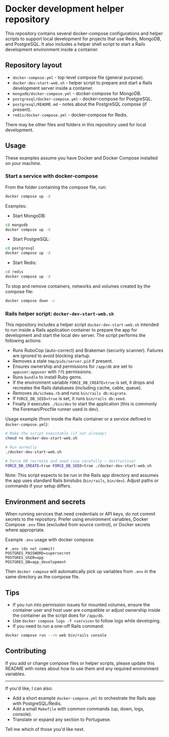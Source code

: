 # Docker development helper repository

This repository contains several docker-compose configurations and helper scripts to support local development for projects that use Redis, MongoDB, and PostgreSQL. It also includes a helper shell script to start a Rails development environment inside a container.

## Repository layout

- `docker-compose.yml` - top-level compose file (general purpose).
- `docker-dev-start-web.sh` - helper script to prepare and start a Rails development server inside a container.
- `mongodb/docker-compose.yml` - docker-compose for MongoDB.
- `postgresql/docker-compose.yml` - docker-compose for PostgreSQL.
- `postgresql/README.md` - notes about the PostgreSQL compose (if present).
- `redis/docker-compose.yml` - docker-compose for Redis.

There may be other files and folders in this repository used for local development.

## Usage

These examples assume you have Docker and Docker Compose installed on your machine.

### Start a service with docker-compose

From the folder containing the compose file, run:

```bash
docker compose up -d
```

Examples:

- Start MongoDB:

```bash
cd mongodb
docker compose up -d
```

- Start PostgreSQL:

```bash
cd postgresql
docker compose up -d
```

- Start Redis:

```bash
cd redis
docker compose up -d
```

To stop and remove containers, networks and volumes created by the compose file:

```bash
docker compose down -v
```

### Rails helper script: `docker-dev-start-web.sh`

This repository includes a helper script `docker-dev-start-web.sh` intended to run inside a Rails application container to prepare the app for development and start the local dev server. The script performs the following actions:

- Runs RuboCop (auto-correct) and Brakeman (security scanner). Failures are ignored to avoid blocking startup.
- Removes a stale `tmp/pids/server.pid` if present.
- Ensures ownership and permissions for `/app/db` are set to `appuser:appuser` with `775` permissions.
- Runs `bundle` to install Ruby gems.
- If the environment variable `FORCE_DB_CREATE=true` is set, it drops and recreates the Rails databases (including cache, cable, queue).
- Removes `db/schema.rb` and runs `bin/rails db:migrate`.
- If `FORCE_DB_SEED=true` is set, it runs `bin/rails db:seed`.
- Finally it executes `./bin/dev` to start the application (this is commonly the Foreman/Procfile runner used in dev).

Usage example (from inside the Rails container or a service defined in `docker-compose.yml`):

```bash
# Make the script executable (if not already)
chmod +x docker-dev-start-web.sh

# Run normally
./docker-dev-start-web.sh

# Force DB recreate and seed (use carefully — destructive)
FORCE_DB_CREATE=true FORCE_DB_SEED=true ./docker-dev-start-web.sh
```

Note: This script expects to be run in the Rails app directory and assumes the app uses standard Rails binstubs (`bin/rails`, `bin/dev`). Adjust paths or commands if your setup differs.

## Environment and secrets

When running services that need credentials or API keys, do not commit secrets to the repository. Prefer using environment variables, Docker Compose `.env` files (excluded from source control), or Docker secrets where appropriate.

Example `.env` usage with docker compose:

```env
# .env (do not commit)
POSTGRES_PASSWORD=supersecret
POSTGRES_USER=app
POSTGRES_DB=app_development
```

Then `docker compose` will automatically pick up variables from `.env` in the same directory as the compose file.

## Tips

- If you run into permission issues for mounted volumes, ensure the container user and host user are compatible or adjust ownership inside the container as the script does for `/app/db`.
- Use `docker compose logs -f <service>` to follow logs while developing.
- If you need to run a one-off Rails command:

```bash
docker compose run --rm web bin/rails console
```

## Contributing

If you add or change compose files or helper scripts, please update this README with notes about how to use them and any required environment variables.

---

If you'd like, I can also:

- Add a short example `docker-compose.yml` to orchestrate the Rails app with PostgreSQL/Redis.
- Add a small `Makefile` with common commands (up, down, logs, console).
- Translate or expand any section to Portuguese.

Tell me which of those you'd like next.
